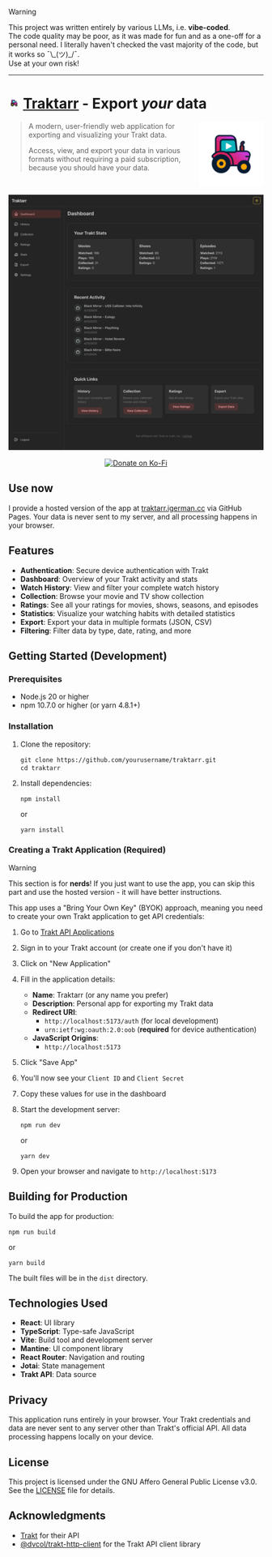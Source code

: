> [!WARNING]
> This project was written entirely by various LLMs, i.e. **vibe-coded**.  
> The code quality may be poor, as it was made for fun and as a one-off for a personal need. I literally haven't checked the vast majority of the code, but it works so ¯\\\_(ツ)\_/¯.  
> Use at your own risk!

---

# [<img src="public/favicons/android-icon-48x48.png" alt='Ugly ahh tractor' height="22">](//traktarr.igerman.cc) [Traktarr](//traktarr.igerman.cc) - Export *your* data

<img src="public/favicons/android-icon-144x144.png" alt="Ugly ahh tractor" height="128" align="right"/>

> A modern, user-friendly web application for exporting and visualizing your Trakt data.
> 
> Access, view, and export your data in various formats without requiring a paid subscription, because you should have your data.

<br>
<p align="center">
<img src="screenshot.webp" alt="Screenshot of the app"/>
  <div align="center">	
  
[<img src="https://cdn.prod.website-files.com/5c14e387dab576fe667689cf/670f5a0171bfb928b21a7e00_support_me_on_kofi_beige-p-500.png" alt='Donate on Ko-Fi' height="48">](//ko-fi.com/vizzy)
    
  </div>
</p>
<!-- ![image](https://github.com/user-attachments/assets/c27529cb-5f45-40ef-8ad3-8a1b8aca6e33) -->

## Use now

I provide a hosted version of the app at [traktarr.igerman.cc](https://traktarr.igerman.cc) via GitHub Pages. Your data is never sent to my server, and all processing happens in your browser.

## Features

- **Authentication**: Secure device authentication with Trakt
- **Dashboard**: Overview of your Trakt activity and stats
- **Watch History**: View and filter your complete watch history
- **Collection**: Browse your movie and TV show collection
- **Ratings**: See all your ratings for movies, shows, seasons, and episodes
- **Statistics**: Visualize your watching habits with detailed statistics
- **Export**: Export your data in multiple formats (JSON, CSV)
- **Filtering**: Filter data by type, date, rating, and more

## Getting Started (Development)

### Prerequisites

- Node.js 20 or higher
- npm 10.7.0 or higher (or yarn 4.8.1+)

### Installation

1. Clone the repository:
   ```
   git clone https://github.com/yourusername/traktarr.git
   cd traktarr
   ```

2. Install dependencies:
   ```
   npm install
   ```
   or
   ```
   yarn install
   ```

### Creating a Trakt Application (Required)

> [!WARNING]
> This section is for **nerds**! If you just want to use the app, you can skip this part and use the hosted version - it will have better instructions.

This app uses a "Bring Your Own Key" (BYOK) approach, meaning you need to create your own Trakt application to get API credentials:

1. Go to [Trakt API Applications](https://trakt.tv/oauth/applications)
2. Sign in to your Trakt account (or create one if you don't have it)
3. Click on "New Application"
4. Fill in the application details:
   - **Name**: Traktarr (or any name you prefer)
   - **Description**: Personal app for exporting my Trakt data
   - **Redirect URI**:
     - `http://localhost:5173/auth` (for local development)
     - `urn:ietf:wg:oauth:2.0:oob` (**required** for device authentication)
   - **JavaScript Origins**: 
     - `http://localhost:5173`
5. Click "Save App"
6. You'll now see your `Client ID` and `Client Secret`
7. Copy these values for use in the dashboard

8. Start the development server:
   ```
   npm run dev
   ```
   or
   ```
   yarn dev
   ```

9. Open your browser and navigate to `http://localhost:5173`

## Building for Production

To build the app for production:

```
npm run build
```
or
```
yarn build
```

The built files will be in the `dist` directory.

## Technologies Used

- **React**: UI library
- **TypeScript**: Type-safe JavaScript
- **Vite**: Build tool and development server
- **Mantine**: UI component library
- **React Router**: Navigation and routing
- **Jotai**: State management
- **Trakt API**: Data source

## Privacy

This application runs entirely in your browser. Your Trakt credentials and data are never sent to any server other than Trakt's official API. All data processing happens locally on your device.

## License

This project is licensed under the GNU Affero General Public License v3.0. See the [LICENSE](LICENSE) file for details.

## Acknowledgments

- [Trakt](https://trakt.tv/) for their API
- [@dvcol/trakt-http-client](https://github.com/dvcol/trakt-http-client) for the Trakt API client library
